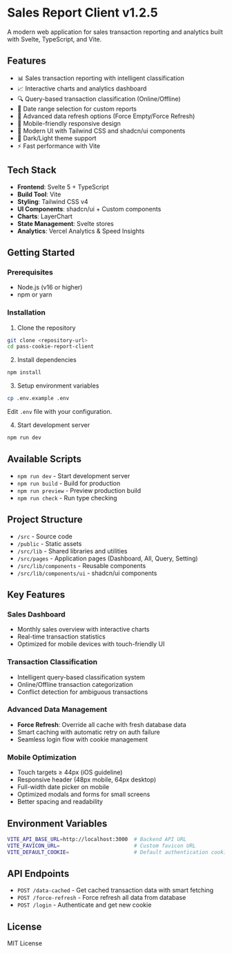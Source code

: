 # Sales Report Client v1.2.5

A modern web application for sales transaction reporting and analytics built with Svelte, TypeScript, and Vite.

## Features

- 📊 Sales transaction reporting with intelligent classification
- 📈 Interactive charts and analytics dashboard
- 🔍 Query-based transaction classification (Online/Offline)
- 📅 Date range selection for custom reports
- 🔄 Advanced data refresh options (Force Empty/Force Refresh)
- 📱 Mobile-friendly responsive design
- 🎨 Modern UI with Tailwind CSS and shadcn/ui components
- 🌙 Dark/Light theme support
- ⚡ Fast performance with Vite

## Tech Stack

- **Frontend**: Svelte 5 + TypeScript
- **Build Tool**: Vite
- **Styling**: Tailwind CSS v4
- **UI Components**: shadcn/ui + Custom components
- **Charts**: LayerChart
- **State Management**: Svelte stores
- **Analytics**: Vercel Analytics & Speed Insights

## Getting Started

### Prerequisites

- Node.js (v16 or higher)
- npm or yarn

### Installation

1. Clone the repository
```bash
git clone <repository-url>
cd pass-cookie-report-client
```

2. Install dependencies
```bash
npm install
```

3. Setup environment variables
```bash
cp .env.example .env
```
Edit `.env` file with your configuration.

4. Start development server
```bash
npm run dev
```

## Available Scripts

- `npm run dev` - Start development server
- `npm run build` - Build for production
- `npm run preview` - Preview production build
- `npm run check` - Run type checking

## Project Structure

- `/src` - Source code
- `/public` - Static assets
- `/src/lib` - Shared libraries and utilities
- `/src/pages` - Application pages (Dashboard, All, Query, Setting)
- `/src/lib/components` - Reusable components
- `/src/lib/components/ui` - shadcn/ui components

## Key Features

### Sales Dashboard
- Monthly sales overview with interactive charts
- Real-time transaction statistics
- Optimized for mobile devices with touch-friendly UI

### Transaction Classification
- Intelligent query-based classification system
- Online/Offline transaction categorization
- Conflict detection for ambiguous transactions

### Advanced Data Management
- **Force Refresh**: Override all cache with fresh database data
- Smart caching with automatic retry on auth failure
- Seamless login flow with cookie management

### Mobile Optimization
- Touch targets ≥ 44px (iOS guideline)
- Responsive header (48px mobile, 64px desktop)
- Full-width date picker on mobile
- Optimized modals and forms for small screens
- Better spacing and readability

## Environment Variables

```bash
VITE_API_BASE_URL=http://localhost:3000  # Backend API URL
VITE_FAVICON_URL=                        # Custom favicon URL
VITE_DEFAULT_COOKIE=                     # Default authentication cookie
```

## API Endpoints

- `POST /data-cached` - Get cached transaction data with smart fetching
- `POST /force-refresh` - Force refresh all data from database
- `POST /login` - Authenticate and get new cookie

## License

MIT License